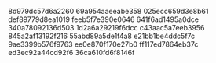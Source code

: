 8d979dc57d6a2260
69a954aaeeabe358
025ecc659d3e8b61
def89779d8ea1019
feeb5f7e390e0646
641f6ad1495a0dce
340a78092136d503
1d2a6a29219f6dcc
c43aac5a7eeb3956
845a2af13192f216
55abd89a5de1f4a8
e21bb1be4ddc5f7c
9ae3399b576f9763
ee0e870f170e27b0
ff117ed7864eb37c
ed3ec92a44cd92f6
36ca610fd6f8146f
